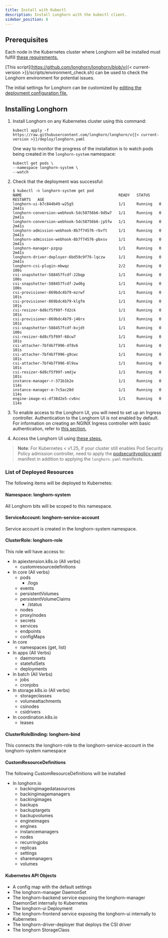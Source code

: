```yaml
---
title: Install with Kubectl
description: Install Longhorn with the kubectl client.
sidebar_position: 8
---
```


## Prerequisites

Each node in the Kubernetes cluster where Longhorn will be installed must fulfill [these requirements.](..#installation-requirements)

[This script](https://github.com/longhorn/longhorn/blob/v{{< current-version >}}/scripts/environment_check.sh) can be used to check the Longhorn environment for potential issues.

The initial settings for Longhorn can be customized by [editing the deployment configuration file.](../../advanced-resources/deploy/customizing-default-settings#using-the-longhorn-deployment-yaml-file)

## Installing Longhorn

1. Install Longhorn on any Kubernetes cluster using this command:

    ```shell
    kubectl apply -f https://raw.githubusercontent.com/longhorn/longhorn/v{{< current-version >}}/deploy/longhorn.yaml
    ```

    One way to monitor the progress of the installation is to watch pods being created in the `longhorn-system` namespace:

    ```shell
    kubectl get pods \
    --namespace longhorn-system \
    --watch
    ```

2. Check that the deployment was successful:

    ```shell
    $ kubectl -n longhorn-system get pod
    NAME                                           READY   STATUS    RESTARTS   AGE
    longhorn-ui-b7c844b49-w25g5                    1/1     Running   0          2m41s
    longhorn-conversion-webhook-5dc58756b6-9d5w7   1/1     Running   0          2m41s
    longhorn-conversion-webhook-5dc58756b6-jp5fw   1/1     Running   0          2m41s
    longhorn-admission-webhook-8b7f74576-rbvft     1/1     Running   0          2m41s
    longhorn-admission-webhook-8b7f74576-pbxsv     1/1     Running   0          2m41s
    longhorn-manager-pzgsp                         1/1     Running   0          2m41s
    longhorn-driver-deployer-6bd59c9f76-lqczw      1/1     Running   0          2m41s
    longhorn-csi-plugin-mbwqz                      2/2     Running   0          100s
    csi-snapshotter-588457fcdf-22bqp               1/1     Running   0          100s
    csi-snapshotter-588457fcdf-2wd6g               1/1     Running   0          100s
    csi-provisioner-869bdc4b79-mzrwf               1/1     Running   0          101s
    csi-provisioner-869bdc4b79-klgfm               1/1     Running   0          101s
    csi-resizer-6d8cf5f99f-fd2ck                   1/1     Running   0          101s
    csi-provisioner-869bdc4b79-j46rx               1/1     Running   0          101s
    csi-snapshotter-588457fcdf-bvjdt               1/1     Running   0          100s
    csi-resizer-6d8cf5f99f-68cw7                   1/1     Running   0          101s
    csi-attacher-7bf4b7f996-df8v6                  1/1     Running   0          101s
    csi-attacher-7bf4b7f996-g9cwc                  1/1     Running   0          101s
    csi-attacher-7bf4b7f996-8l9sw                  1/1     Running   0          101s
    csi-resizer-6d8cf5f99f-smdjw                   1/1     Running   0          101s
    instance-manager-r-371b1b2e                    1/1     Running   0          114s
    instance-manager-e-7c5ac28d                    1/1     Running   0          114s
    engine-image-ei-df38d2e5-cv6nc                 1/1     Running   0          114s
    ```
3. To enable access to the Longhorn UI, you will need to set up an Ingress controller. Authentication to the Longhorn UI is not enabled by default. For information on creating an NGINX Ingress controller with basic authentication, refer to [this section.](../accessing-the-ui/longhorn-ingress)
4. Access the Longhorn UI using [these steps.](../accessing-the-ui)

> **Note**:
> For Kubernetes < v1.25, if your cluster still enables Pod Security Policy admission controller, need to apply the [podsecuritypolicy.yaml](https://raw.githubusercontent.com/longhorn/longhorn/master/deploy/podsecuritypolicy.yaml) manifest in addition to applying the `longhorn.yaml` manifests.



### List of Deployed Resources


The following items will be deployed to Kubernetes:

#### Namespace: longhorn-system

All Longhorn bits will be scoped to this namespace.

#### ServiceAccount: longhorn-service-account

Service account is created in the longhorn-system namespace.

#### ClusterRole: longhorn-role

This role will have access to:
  - In apiextension.k8s.io (All verbs)
    - customresourcedefinitions
  - In core (All verbs)
    - pods
      - /logs
    - events
    - persistentVolumes
    - persistentVolumeClaims
      - /status
    - nodes
    - proxy/nodes
    - secrets
    - services
    - endpoints
    - configMaps
  - In core
    - namespaces (get, list)
  - In apps (All Verbs)
    - daemonsets
    - statefulSets
    - deployments
  - In batch (All Verbs)
    - jobs
    - cronjobs
  - In storage.k8s.io (All verbs)
    - storageclasses
    - volumeattachments
    - csinodes
    - csidrivers
  - In coordination.k8s.io
    - leases

#### ClusterRoleBinding: longhorn-bind

This connects the longhorn-role to the longhorn-service-account in the  longhorn-system namespace

#### CustomResourceDefinitions

The following CustomResourceDefinitions will be installed

- In longhorn.io
  - backingimagedatasources
  - backingimagemanagers
  - backingimages
  - backups
  - backuptargets
  - backupvolumes
  - engineimages
  - engines
  - instancemanagers
  - nodes
  - recurringjobs
  - replicas
  - settings
  - sharemanagers
  - volumes

#### Kubernetes API Objects

- A config map with the default settings
- The longhorn-manager DaemonSet
- The longhorn-backend service exposing the longhorn-manager DaemonSet internally to Kubernetes
- The longhorn-ui Deployment
- The longhorn-frontend service exposing the longhorn-ui internally to Kubernetes
- The longhorn-driver-deployer that deploys the CSI driver
- The longhorn StorageClass

